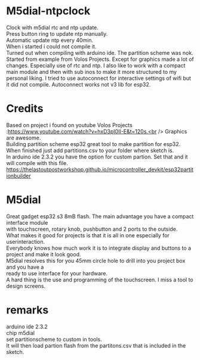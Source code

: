 # M5dial-ntpclock
Clock with m5dial rtc and ntp update.<br />
Press button ring to update ntp manually.<br />
Automatic update ntp every 40min.<br />
When i started i could not compile it. <br />
Turned out when compiling with arduino ide. The partition scheme was nok.<br />
Started from example from Volos Projects. Except for graphics made a lot of changes. 
Especially use of rtc and ntp. I also like to work with a compact main module 
and then with sub inos to make it more structured to my personal liking.
I tried to use autoconnect for interactive settings of wifi but it did not compile.
Autoconnect works not v3 lib for esp32.

# Credits
Based on project i found on youtube Volos Projects :https://www.youtube.com/watch?v=hxD3pI0II-E&t=120s.<br />
Graphics are awesome.<br />
Building partition scheme esp32 great tool to make partition for esp32.<br />
When finished just add partitions.csv to your folder where sketch is.<br />
In arduino ide 2.3.2 you have the option for custom partion. Set that and it will compile with this file.<br />
https://thelastoutpostworkshop.github.io/microcontroller_devkit/esp32partitionbuilder<br />
# M5dial
Great gadget esp32 s3 8mB flash. The main advantage you have a compact interface module <br />
with touchscreen, rotary knob, pushbutton and 2 ports to the outside.<br />
What makes it good for projects is that it is all in one especially for userinteraction.<br />
Everybody knows how much work it is to integrate display and buttons to a project and make it look good.<br />
M5dial resolves this for you 45mm circle hole to drill into you project box and you have a <br />
ready to use interface for your hardware.<br />
A hard thing is the use and programming of the touchscreen. I miss a tool to design screens. <br />
# remarks
arduino ide 2.3.2<br />
chip m5dial<br />
set partitionscheme to custom in tools. <br />
It will then load partion flash from the partitons.csv that is included in the sketch.<br />
